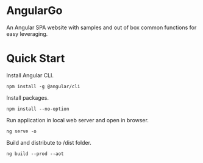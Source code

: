 # AngularGo
An Angular SPA website with samples and out of box common functions for easy leveraging.

# Quick Start

Install Angular CLI.

```
npm install -g @angular/cli
```

Install packages.

```
npm install --no-option
```

Run application in local web server and open in browser.

```
ng serve -o
```

Build and distribute to /dist folder.

```
ng build --prod --aot
```
